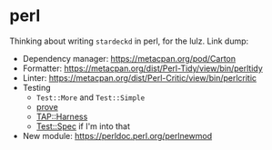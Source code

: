 # perl

Thinking about writing `stardeckd` in perl, for the lulz. Link dump:

* Dependency manager: <https://metacpan.org/pod/Carton>
* Formatter: <https://metacpan.org/dist/Perl-Tidy/view/bin/perltidy>
* Linter: <https://metacpan.org/dist/Perl-Critic/view/bin/perlcritic>
* Testing
  * `Test::More` and `Test::Simple`
  * [prove](https://perldoc.perl.org/prove)
  * [TAP::Harness](https://metacpan.org/pod/TAP::Harness)
  * [Test::Spec](https://metacpan.org/pod/Test::Spec) if I'm into that
* New module: <https://perldoc.perl.org/perlnewmod>
